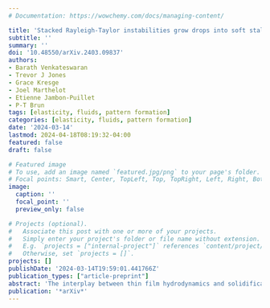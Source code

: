 ```yaml
---
# Documentation: https://wowchemy.com/docs/managing-content/

title: 'Stacked Rayleigh-Taylor instabilities grow drops into soft stalactite-like structures'
subtitle: ''
summary: ''
doi: '10.48550/arXiv.2403.09837'
authors:
- Barath Venkateswaran
- Trevor J Jones
- Grace Kresge
- Joel Marthelot
- Etienne Jambon-Puillet
- P-T Brun
tags: [elasticity, fluids, pattern formation]
categories: [elasticity, fluids, pattern formation]
date: '2024-03-14'
lastmod: 2024-04-18T08:19:32-04:00
featured: false
draft: false

# Featured image
# To use, add an image named `featured.jpg/png` to your page's folder.
# Focal points: Smart, Center, TopLeft, Top, TopRight, Left, Right, BottomLeft, Bottom, BottomRight.
image:
  caption: ''
  focal_point: ''
  preview_only: false

# Projects (optional).
#   Associate this post with one or more of your projects.
#   Simply enter your project's folder or file name without extension.
#   E.g. `projects = ["internal-project"]` references `content/project/deep-learning/index.md`.
#   Otherwise, set `projects = []`.
projects: []
publishDate: '2024-03-14T19:59:01.441766Z'
publication_types: ["article-preprint"]
abstract: 'The interplay between thin film hydrodynamics and solidification produces formidably intricate geophysical structures, such as stalactites and icicles, whose shape is a testimony of their long growth. In simpler settings, liquid films can also produce regular patterns. When coated on the underside of a flat plate, these films are unstable and yield lattices of drops following the Rayleigh-Taylor instability. While this interfacial instability is well-studied in Newtonian fluids, much less is known about what happens when the thin film solidifies. Here, we coat the underside of a surface with liquid elastomer, allowing the film to destabilize and flow while it cures into an elastic solid. Once the first coating yields an array of solid droplets, this iterative coat-flow-cure process is repeated and gives rise to corrugated slender structures, which we name flexicles for their resemblance to icicles. We study the subtle combination of chaos and order that confers our flexicles, their structure, shape, arrangement, and, ultimately, deformability.'
publication: '*arXiv*'
---
```

